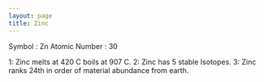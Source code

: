 ```yaml
---
layout: page
title: Zinc
---
```


Symbol : Zn
Atomic Number : 30

 1: Zinc melts at 420 C boils at 907 C.
 2: Zinc has 5 stable Isotopes.
 3: Zinc ranks 24th in order of material abundance from earth.
